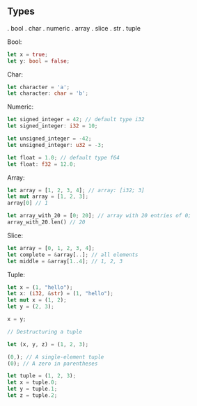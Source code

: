 ## Types

. bool
. char
. numeric
. array
. slice
. str
. tuple

Bool:

```rust
let x = true;
let y: bool = false;
```

Char:

```rust
let character = 'a';
let character: char = 'b';
```

Numeric:

```rust
let signed_integer = 42; // default type i32
let signed_integer: i32 = 10;

let unsigned_integer = -42;
let unsigned_integer: u32 = -3;

let float = 1.0; // default type f64
let float: f32 = 12.0;
```

Array:

```rust
let array = [1, 2, 3, 4]; // array: [i32; 3]
let mut array = [1, 2, 3];
array[0] // 1

let array_with_20 = [0; 20]; // array with 20 entries of 0;
array_with_20.len() // 20
```

Slice:

```rust
let array = [0, 1, 2, 3, 4];
let complete = &array[..]; // all elements
let middle = &array[1..4]; // 1, 2, 3
```

Tuple:

```rust
let x = (1, "hello");
let x: (i32, &str) = (1, "hello");
let mut x = (1, 2);
let y = (2, 3);

x = y;

// Destructuring a tuple

let (x, y, z) = (1, 2, 3);

(0,); // A single-element tuple
(0); // A zero in parentheses

let tuple = (1, 2, 3);
let x = tuple.0;
let y = tuple.1;
let z = tuple.2;
```
